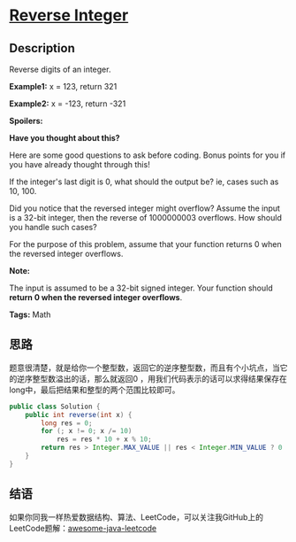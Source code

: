 # [Reverse Integer][title]

## Description

Reverse digits of an integer.

**Example1:** x = 123, return 321

**Example2:** x = -123, return -321

**Spoilers:**

**Have you thought about this?**

Here are some good questions to ask before coding. Bonus points for you if you have already thought through this!

If the integer's last digit is 0, what should the output be? ie, cases such as 10, 100.

Did you notice that the reversed integer might overflow? Assume the input is a 32-bit integer, then the reverse of 1000000003 overflows. How should you handle such cases?

For the purpose of this problem, assume that your function returns 0 when the reversed integer overflows.

**Note:**

The input is assumed to be a 32-bit signed integer. Your function should **return 0 when the reversed integer overflows**.

**Tags:** Math


## 思路

题意很清楚，就是给你一个整型数，返回它的逆序整型数，而且有个小坑点，当它的逆序整型数溢出的话，那么就返回0
，用我们代码表示的话可以求得结果保存在long中，最后把结果和整型的两个范围比较即可。

``` java
public class Solution {
    public int reverse(int x) {
        long res = 0;
        for (; x != 0; x /= 10)
            res = res * 10 + x % 10;
        return res > Integer.MAX_VALUE || res < Integer.MIN_VALUE ? 0 : (int) res;
    }
}
```


## 结语

如果你同我一样热爱数据结构、算法、LeetCode，可以关注我GitHub上的LeetCode题解：[awesome-java-leetcode][ajl]



[title]: https://leetcode.com/problems/reverse-integer
[ajl]: https://github.com/Blankj/awesome-java-leetcode
